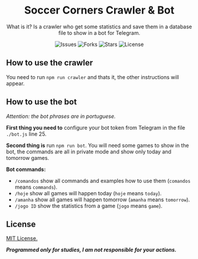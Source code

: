 <div align="center">

# Soccer Corners Crawler & Bot
What is it? Is a crawler who get some statistics and save them in a database file to show in a bot for Telegram.

![Issues](https://img.shields.io/github/issues/MatheusGatti/Soccer-Corners-Crawler-and-Bot) ![Forks](https://img.shields.io/github/forks/MatheusGatti/Soccer-Corners-Crawler-and-Bot) ![Stars](https://img.shields.io/github/stars/MatheusGatti/Soccer-Corners-Crawler-and-Bot) ![License](https://img.shields.io/github/license/MatheusGatti/Soccer-Corners-Crawler-and-Bot)

</div>


## How to use the crawler
You need to run `npm run crawler` and thats it, the other instructions will appear.


## How to use the bot
*Attention: the bot phrases are in portuguese.*

**First thing you need to** configure your bot token from Telegram in the file `./bot.js` line 25.

**Second thing is** run `npm run bot`. You will need some games to show in the bot, the commands are all in private mode and show only today and tomorrow games.


**Bot commands:**
 - `/comandos` show all commands and examples how to use them (`comandos` means `commands`).
 - `/hoje` show all games will happen today (`hoje` means `today`).
 - `/amanha` show all games will happen tomorrow (`amanha` means `tomorrow`).
 - `/jogo ID` show the statistics from a game (`jogo` means `game`).

## License
[MIT License.](https://github.com/MatheusGatti/Soccer-Corners-Crawler-and-Bot/blob/master/LICENSE)



***Programmed only for studies, I am not responsible for your actions.***
